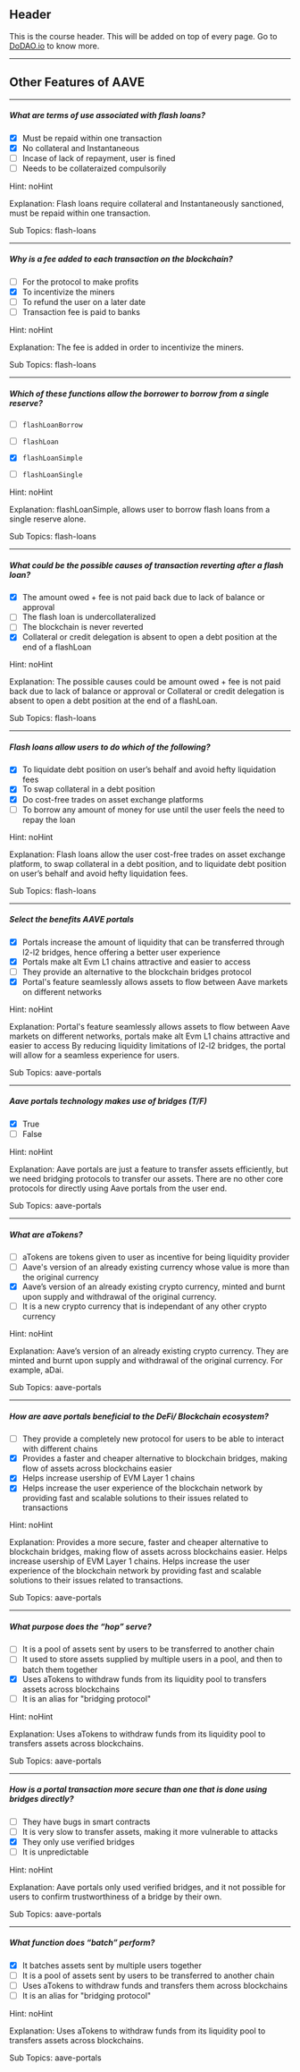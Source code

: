 ## Header
This is the course header. This will be added on top of every page. Go to [DoDAO.io](https://www.dodao.io) to know more.

 ---
 
 ## Other Features of AAVE
 
 
---

##### What are terms of use associated with flash loans?  

- [x]  Must be repaid within one transaction
- [x]  No collateral and Instantaneous
- [ ]  Incase of lack of repayment, user is fined
- [ ]  Needs to be collateraized compulsorily
  
Hint: noHint
         
Explanation: Flash loans require collateral and Instantaneously sanctioned, must be repaid within one transaction.

Sub Topics: flash-loans
 

---

##### Why is a fee added to each transaction on the blockchain?  

- [ ]  For the protocol to make profits
- [x]  To incentivize the miners
- [ ]  To refund the user on a later date
- [ ]  Transaction fee is paid to banks
  
Hint: noHint
         
Explanation: The fee is added in order to incentivize the miners.

Sub Topics: flash-loans
 

---

##### Which of these functions allow the borrower to borrow from a single reserve?  

- [ ]  `flashLoanBorrow`

- [ ]  `flashLoan`

- [x]  `flashLoanSimple`

- [ ]  `flashLoanSingle`

  
Hint: noHint
         
Explanation: flashLoanSimple, allows user to borrow flash loans from a single reserve alone.

Sub Topics: flash-loans
 

---

##### What could be the possible causes of transaction reverting after a flash loan?  

- [x]  The amount owed + fee is not paid back due to lack of balance or approval
- [ ]  The flash loan is undercollateralized
- [ ]  The blockchain is never reverted
- [x]  Collateral or credit delegation is absent to open a debt position at the end of a flashLoan
  
Hint: noHint
         
Explanation: The possible causes could be amount owed + fee is not paid back due to lack of balance or approval or Collateral or credit delegation is absent to open a debt position at the end of a flashLoan.

Sub Topics: flash-loans
 

---

##### Flash loans allow users to do which of the following?  

- [x]  To liquidate debt position on user’s behalf and avoid hefty liquidation fees
- [x]  To swap collateral in a debt position
- [x]  Do cost-free trades on asset exchange platforms
- [ ]  To borrow any amount of money for use until the user feels the need to repay the loan
  
Hint: noHint
         
Explanation: Flash loans allow the user cost-free trades on asset exchange platform, to swap collateral in a debt position, and to liquidate debt position on user’s behalf and avoid hefty liquidation fees.

Sub Topics: flash-loans
 

---

##### Select the benefits AAVE portals  

- [x]  Portals increase the amount of liquidity that can be transferred through l2-l2 bridges, hence offering a better user experience
- [x]  Portals make alt Evm L1 chains attractive and easier to access
- [ ]  They provide an alternative to the blockchain bridges protocol
- [x]  Portal's feature seamlessly allows assets to flow between Aave markets on different networks
  
Hint: noHint
         
Explanation: Portal's feature seamlessly allows assets to flow between Aave markets on different networks, portals make alt Evm L1 chains attractive and easier to access By reducing liquidity limitations of l2-l2 bridges, the portal will allow for a seamless experience for users.

Sub Topics: aave-portals
 

---

##### Aave portals technology makes use of bridges (T/F)  

- [x]  True
- [ ]  False
  
Hint: noHint
         
Explanation: Aave portals are just a feature to transfer assets efficiently, but we need bridging protocols to transfer our assets. There are no other core protocols for directly using Aave portals from the user end.

Sub Topics: aave-portals
 

---

##### What are aTokens?  

- [ ]  aTokens are tokens given to user as incentive for being liquidity provider
- [ ]  Aave's version of an already existing currency whose value is more than the original currency
- [x]  Aave’s version of an already existing crypto currency, minted and burnt upon supply and withdrawal of the original currency.
- [ ]  It is a new crypto currency that is independant of any other crypto currency
  
Hint: noHint
         
Explanation: Aave’s version of an already existing crypto currency. They are minted and burnt upon supply and withdrawal of the original currency. For example, aDai.

Sub Topics: aave-portals
 

---

##### How are aave portals beneficial to the DeFi/ Blockchain ecosystem?  

- [ ]  They provide a completely new protocol for users to be able to interact with different chains
- [x]  Provides a faster and cheaper alternative to blockchain bridges, making flow of assets across blockchains easier
- [x]  Helps increase usership of EVM Layer 1 chains
- [x]  Helps increase the user experience of the blockchain network by providing fast and scalable solutions to their issues related to transactions
  
Hint: noHint
         
Explanation: Provides a more secure, faster and cheaper alternative to blockchain bridges, making flow of assets across blockchains easier. Helps increase usership of EVM Layer 1 chains. Helps increase the user experience of the blockchain network by providing fast and scalable solutions to their issues related to transactions.

Sub Topics: aave-portals
 

---

##### What purpose does the “hop” serve?  

- [ ]  It is a pool of assets sent by users to be transferred to another chain
- [ ]  It used to store assets supplied by multiple users in a pool, and then to batch them together
- [x]  Uses aTokens to withdraw funds from its liquidity pool to transfers assets across blockchains
- [ ]  It is an alias for "bridging protocol"
  
Hint: noHint
         
Explanation: Uses aTokens to withdraw funds from its liquidity pool to transfers assets across blockchains.

Sub Topics: aave-portals
 

---

##### How is a portal transaction more secure than one that is done using bridges directly?  

- [ ]  They have bugs in smart contracts
- [ ]  It is very slow to transfer assets, making it more vulnerable to attacks
- [x]  They only use verified bridges
- [ ]  It is unpredictable
  
Hint: noHint
         
Explanation: Aave portals only used verified bridges, and it not possible for users to confirm trustworthiness of a bridge by their own.

Sub Topics: aave-portals
 

---

##### What function does “batch” perform?  

- [x]  It batches assets sent by multiple users together
- [ ]  It is a pool of assets sent by users to be transferred to another chain
- [ ]  Uses aTokens to withdraw funds and transfers them across blockchains
- [ ]  It is an alias for "bridging protocol"
  
Hint: noHint
         
Explanation: Uses aTokens to withdraw funds from its liquidity pool to transfers assets across blockchains.

Sub Topics: aave-portals
 
